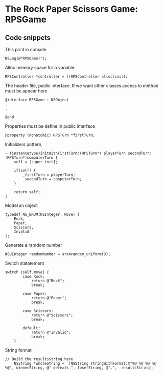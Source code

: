 #  The Rock Paper Scissors Game:  RPSGame

## Code snippets

This print in console

```
NSLog(@"RPSGame!");
```

Alloc memory space for a variable
```
RPSController *controller = [[RPSController alloc]init];
```

The header file, public interface. If we want other classes access to method must be appear here

```
@interface RPSGame : NSObject
.
.
.
@end
```

Properties must be define in public interface
```
@property (nonatomic) RPSTurn *firstTurn;
```

Initializers pattern, 

```
- (instancetype)initWithFirstTurn:(RPSTurn*) playerTurn secondTurn: (RPSTurn*)computerTurn {
    self = [super init];
    
    if(self) {
        _firstTurn = playerTurn;
        _secondTurn = computerTurn;
    }
    
    return self;
}
```

Model an object
```
typedef NS_ENUM(NSInteger, Move) {
    Rock,
    Paper,
    Scissors,
    Invalid
};
```

Generate a ramdom number

```
NSUInteger ramdomNumber = arc4random_uniform(3);
```

Switch statatement

```
switch (self.move) {
        case Rock:
            return @"Rock";
            break;
        
        case Paper:
            return @"Paper";
            break;
        
        case Scissors:
            return @"Scissors";
            break;
            
        default:
            return @"Invalid";
            break;
    }
```

String format

```
// Build the resultsString here.
    NSString *wholeString =  [NSString stringWithFormat:@"%@ %@ %@ %@ %@", winnerString, @" defeats ", loserString, @".",  resultsString];
```